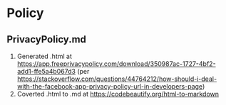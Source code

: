 Policy
======

PrivacyPolicy.md
----------------

1. Generated .html at https://app.freeprivacypolicy.com/download/350987ac-1727-4bf2-add1-ffe5a4b067d3 (per https://stackoverflow.com/questions/44764212/how-should-i-deal-with-the-facebook-app-privacy-policy-url-in-developers-page)
2. Coverted .html to .md at https://codebeautify.org/html-to-markdown
